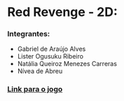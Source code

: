 # Red Revenge - 2D:
### Integrantes:
  - Gabriel de Araújo Alves
  - Lister Ogusuku Ribeiro
  - Natália Queiroz Menezes Carreras
  - Nívea de Abreu
    
### [Link para o jogo](https://niveaabreu.itch.io/red-revenge)


